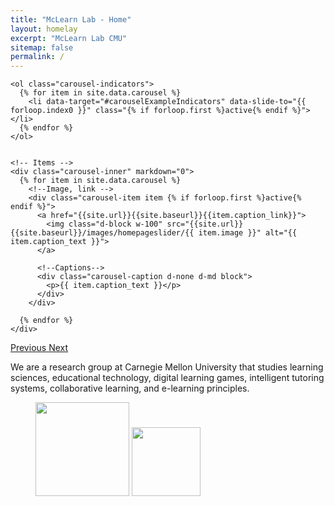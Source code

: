 ```yaml
---
title: "McLearn Lab - Home"
layout: homelay
excerpt: "McLearn Lab CMU"
sitemap: false
permalink: /
---
```



<div markdown="0" id="carousel" class="carousel slide" data-ride="carousel" data-interval="4000" data-pause="hover" >
    <!-- Menu -->

    <ol class="carousel-indicators">
      {% for item in site.data.carousel %}
        <li data-target="#carouselExampleIndicators" data-slide-to="{{ forloop.index0 }}" class="{% if forloop.first %}active{% endif %}"></li>
      {% endfor %}
    </ol>


    <!-- Items -->
    <div class="carousel-inner" markdown="0">
      {% for item in site.data.carousel %}
        <!--Image, link -->
        <div class="carousel-item item {% if forloop.first %}active{% endif %}">
          <a href="{{site.url}}{{site.baseurl}}{{item.caption_link}}">
            <img class="d-block w-100" src="{{site.url}}{{site.baseurl}}/images/homepageslider/{{ item.image }}" alt="{{ item.caption_text }}">
          </a>
        
          <!--Captions-->
          <div class="carousel-caption d-none d-md block">
            <p>{{ item.caption_text }}</p>
          </div>
        </div>

      {% endfor %}
    </div>

    

  <a class="left carousel-control" href="#carousel" role="button" data-slide="prev">
    <span class="glyphicon glyphicon-chevron-left" aria-hidden="true"></span>
    <span class="sr-only">Previous</span>
  </a>
  <a class="right carousel-control" href="#carousel" role="button" data-slide="next">
    <span class="glyphicon glyphicon-chevron-right" aria-hidden="true"></span>
    <span class="sr-only">Next</span>
  </a>
</div>

We are a research group at Carnegie Mellon University that studies learning sciences, educational technology, digital learning games, intelligent tutoring systems, collaborative learning, and e-learning principles.

<figure class="fourth">
  <img src="{{ site.url }}{{ site.baseurl }}/images/logos/cmu_logo.png" style="width: 150px">
  <img src="{{ site.url }}{{ site.baseurl }}/images/logos/nsf_logo.png" style="width: 110px">
  <!-- <img src="{{ site.url }}{{ site.baseurl }}/images/logopic/Logo_NWO.jpg" style="width: 120px">
  <img src="{{ site.url }}{{ site.baseurl }}/images/logopic/Logo_ERC.jpg" style="width: 110px"> -->
</figure>
